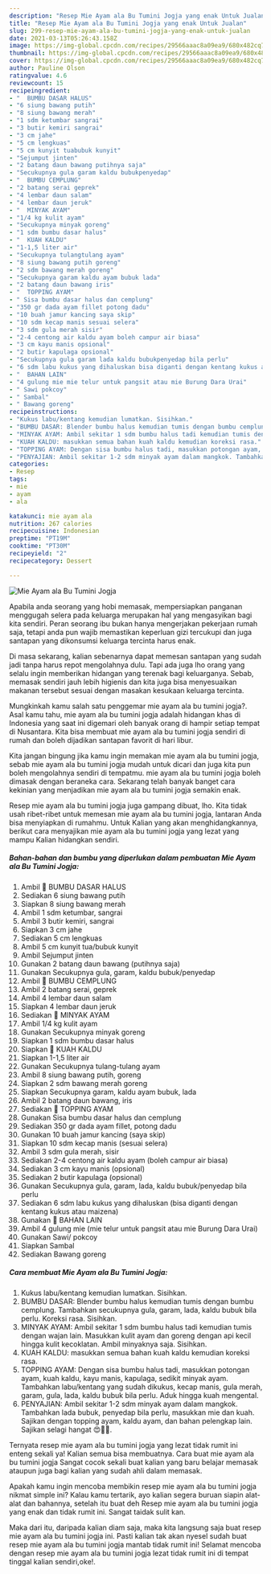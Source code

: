 ```yaml
---
description: "Resep Mie Ayam ala Bu Tumini Jogja yang enak Untuk Jualan"
title: "Resep Mie Ayam ala Bu Tumini Jogja yang enak Untuk Jualan"
slug: 299-resep-mie-ayam-ala-bu-tumini-jogja-yang-enak-untuk-jualan
date: 2021-03-13T05:26:43.158Z
image: https://img-global.cpcdn.com/recipes/29566aaac8a09ea9/680x482cq70/mie-ayam-ala-bu-tumini-jogja-foto-resep-utama.jpg
thumbnail: https://img-global.cpcdn.com/recipes/29566aaac8a09ea9/680x482cq70/mie-ayam-ala-bu-tumini-jogja-foto-resep-utama.jpg
cover: https://img-global.cpcdn.com/recipes/29566aaac8a09ea9/680x482cq70/mie-ayam-ala-bu-tumini-jogja-foto-resep-utama.jpg
author: Pauline Olson
ratingvalue: 4.6
reviewcount: 15
recipeingredient:
- "  BUMBU DASAR HALUS"
- "6 siung bawang putih"
- "8 siung bawang merah"
- "1 sdm ketumbar sangrai"
- "3 butir kemiri sangrai"
- "3 cm jahe"
- "5 cm lengkuas"
- "5 cm kunyit tuabubuk kunyit"
- "Sejumput jinten"
- "2 batang daun bawang putihnya saja"
- "Secukupnya gula garam kaldu bubukpenyedap"
- "  BUMBU CEMPLUNG"
- "2 batang serai geprek"
- "4 lembar daun salam"
- "4 lembar daun jeruk"
- "  MINYAK AYAM"
- "1/4 kg kulit ayam"
- "Secukupnya minyak goreng"
- "1 sdm bumbu dasar halus"
- "  KUAH KALDU"
- "1-1,5 liter air"
- "Secukupnya tulangtulang ayam"
- "8 siung bawang putih goreng"
- "2 sdm bawang merah goreng"
- "Secukupnya garam kaldu ayam bubuk lada"
- "2 batang daun bawang iris"
- "  TOPPING AYAM"
- " Sisa bumbu dasar halus dan cemplung"
- "350 gr dada ayam fillet potong dadu"
- "10 buah jamur kancing saya skip"
- "10 sdm kecap manis sesuai selera"
- "3 sdm gula merah sisir"
- "2-4 centong air kaldu ayam boleh campur air biasa"
- "3 cm kayu manis opsional"
- "2 butir kapulaga opsional"
- "Secukupnya gula garam lada kaldu bubukpenyedap bila perlu"
- "6 sdm labu kukus yang dihaluskan bisa diganti dengan kentang kukus atau maizena"
- "  BAHAN LAIN"
- "4 gulung mie mie telur untuk pangsit atau mie Burung Dara Urai"
- " Sawi pokcoy"
- " Sambal"
- " Bawang goreng"
recipeinstructions:
- "Kukus labu/kentang kemudian lumatkan. Sisihkan."
- "BUMBU DASAR: Blender bumbu halus kemudian tumis dengan bumbu cemplung. Tambahkan secukupnya gula, garam, lada, kaldu bubuk bila perlu. Koreksi rasa. Sisihkan."
- "MINYAK AYAM: Ambil sekitar 1 sdm bumbu halus tadi kemudian tumis dengan wajan lain. Masukkan kulit ayam dan goreng dengan api kecil hingga kulit kecoklatan. Ambil minyaknya saja. Sisihkan."
- "KUAH KALDU: masukkan semua bahan kuah kaldu kemudian koreksi rasa."
- "TOPPING AYAM: Dengan sisa bumbu halus tadi, masukkan potongan ayam, kuah kaldu, kayu manis, kapulaga, sedikit minyak ayam. Tambahkan labu/kentang yang sudah dikukus, kecap manis, gula merah, garam, gula, lada, kaldu bubuk bila perlu. Aduk hingga kuah mengental."
- "PENYAJIAN: Ambil sekitar 1-2 sdm minyak ayam dalam mangkok. Tambahkan lada bubuk, penyedap bila perlu, masukkan mie dan kuah. Sajikan dengan topping ayam, kaldu ayam, dan bahan pelengkap lain. Sajikan selagi hangat 😍👍🏻."
categories:
- Resep
tags:
- mie
- ayam
- ala

katakunci: mie ayam ala 
nutrition: 267 calories
recipecuisine: Indonesian
preptime: "PT19M"
cooktime: "PT30M"
recipeyield: "2"
recipecategory: Dessert

---
```



![Mie Ayam ala Bu Tumini Jogja](https://img-global.cpcdn.com/recipes/29566aaac8a09ea9/680x482cq70/mie-ayam-ala-bu-tumini-jogja-foto-resep-utama.jpg)

Apabila anda seorang yang hobi memasak, mempersiapkan panganan menggugah selera pada keluarga merupakan hal yang mengasyikan bagi kita sendiri. Peran seorang ibu bukan hanya mengerjakan pekerjaan rumah saja, tetapi anda pun wajib memastikan keperluan gizi tercukupi dan juga santapan yang dikonsumsi keluarga tercinta harus enak.

Di masa  sekarang, kalian sebenarnya dapat memesan santapan yang sudah jadi tanpa harus repot mengolahnya dulu. Tapi ada juga lho orang yang selalu ingin memberikan hidangan yang terenak bagi keluarganya. Sebab, memasak sendiri jauh lebih higienis dan kita juga bisa menyesuaikan makanan tersebut sesuai dengan masakan kesukaan keluarga tercinta. 



Mungkinkah kamu salah satu penggemar mie ayam ala bu tumini jogja?. Asal kamu tahu, mie ayam ala bu tumini jogja adalah hidangan khas di Indonesia yang saat ini digemari oleh banyak orang di hampir setiap tempat di Nusantara. Kita bisa membuat mie ayam ala bu tumini jogja sendiri di rumah dan boleh dijadikan santapan favorit di hari libur.

Kita jangan bingung jika kamu ingin memakan mie ayam ala bu tumini jogja, sebab mie ayam ala bu tumini jogja mudah untuk dicari dan juga kita pun boleh mengolahnya sendiri di tempatmu. mie ayam ala bu tumini jogja boleh dimasak dengan beraneka cara. Sekarang telah banyak banget cara kekinian yang menjadikan mie ayam ala bu tumini jogja semakin enak.

Resep mie ayam ala bu tumini jogja juga gampang dibuat, lho. Kita tidak usah ribet-ribet untuk memesan mie ayam ala bu tumini jogja, lantaran Anda bisa menyiapkan di rumahmu. Untuk Kalian yang akan menghidangkannya, berikut cara menyajikan mie ayam ala bu tumini jogja yang lezat yang mampu Kalian hidangkan sendiri.

<!--inarticleads1-->

##### Bahan-bahan dan bumbu yang diperlukan dalam pembuatan Mie Ayam ala Bu Tumini Jogja:

1. Ambil  🍜 BUMBU DASAR HALUS
1. Sediakan 6 siung bawang putih
1. Siapkan 8 siung bawang merah
1. Ambil 1 sdm ketumbar, sangrai
1. Ambil 3 butir kemiri, sangrai
1. Siapkan 3 cm jahe
1. Sediakan 5 cm lengkuas
1. Ambil 5 cm kunyit tua/bubuk kunyit
1. Ambil Sejumput jinten
1. Gunakan 2 batang daun bawang (putihnya saja)
1. Gunakan Secukupnya gula, garam, kaldu bubuk/penyedap
1. Ambil  🍜 BUMBU CEMPLUNG
1. Ambil 2 batang serai, geprek
1. Ambil 4 lembar daun salam
1. Siapkan 4 lembar daun jeruk
1. Sediakan  🍜 MINYAK AYAM
1. Ambil 1/4 kg kulit ayam
1. Gunakan Secukupnya minyak goreng
1. Siapkan 1 sdm bumbu dasar halus
1. Siapkan  🍜 KUAH KALDU
1. Siapkan 1-1,5 liter air
1. Gunakan Secukupnya tulang-tulang ayam
1. Ambil 8 siung bawang putih, goreng
1. Siapkan 2 sdm bawang merah goreng
1. Siapkan Secukupnya garam, kaldu ayam bubuk, lada
1. Ambil 2 batang daun bawang, iris
1. Sediakan  🍜 TOPPING AYAM
1. Gunakan  Sisa bumbu dasar halus dan cemplung
1. Sediakan 350 gr dada ayam fillet, potong dadu
1. Gunakan 10 buah jamur kancing (saya skip)
1. Siapkan 10 sdm kecap manis (sesuai selera)
1. Ambil 3 sdm gula merah, sisir
1. Sediakan 2-4 centong air kaldu ayam (boleh campur air biasa)
1. Sediakan 3 cm kayu manis (opsional)
1. Sediakan 2 butir kapulaga (opsional)
1. Gunakan Secukupnya gula, garam, lada, kaldu bubuk/penyedap bila perlu
1. Sediakan 6 sdm labu kukus yang dihaluskan (bisa diganti dengan kentang kukus atau maizena)
1. Gunakan  🍜 BAHAN LAIN
1. Ambil 4 gulung mie (mie telur untuk pangsit atau mie Burung Dara Urai)
1. Gunakan  Sawi/ pokcoy
1. Siapkan  Sambal
1. Sediakan  Bawang goreng




<!--inarticleads2-->

##### Cara membuat Mie Ayam ala Bu Tumini Jogja:

1. Kukus labu/kentang kemudian lumatkan. Sisihkan.
1. BUMBU DASAR: Blender bumbu halus kemudian tumis dengan bumbu cemplung. Tambahkan secukupnya gula, garam, lada, kaldu bubuk bila perlu. Koreksi rasa. Sisihkan.
1. MINYAK AYAM: Ambil sekitar 1 sdm bumbu halus tadi kemudian tumis dengan wajan lain. Masukkan kulit ayam dan goreng dengan api kecil hingga kulit kecoklatan. Ambil minyaknya saja. Sisihkan.
1. KUAH KALDU: masukkan semua bahan kuah kaldu kemudian koreksi rasa.
1. TOPPING AYAM: Dengan sisa bumbu halus tadi, masukkan potongan ayam, kuah kaldu, kayu manis, kapulaga, sedikit minyak ayam. Tambahkan labu/kentang yang sudah dikukus, kecap manis, gula merah, garam, gula, lada, kaldu bubuk bila perlu. Aduk hingga kuah mengental.
1. PENYAJIAN: Ambil sekitar 1-2 sdm minyak ayam dalam mangkok. Tambahkan lada bubuk, penyedap bila perlu, masukkan mie dan kuah. Sajikan dengan topping ayam, kaldu ayam, dan bahan pelengkap lain. Sajikan selagi hangat 😍👍🏻.




Ternyata resep mie ayam ala bu tumini jogja yang lezat tidak rumit ini enteng sekali ya! Kalian semua bisa membuatnya. Cara buat mie ayam ala bu tumini jogja Sangat cocok sekali buat kalian yang baru belajar memasak ataupun juga bagi kalian yang sudah ahli dalam memasak.

Apakah kamu ingin mencoba membikin resep mie ayam ala bu tumini jogja nikmat simple ini? Kalau kamu tertarik, ayo kalian segera buruan siapin alat-alat dan bahannya, setelah itu buat deh Resep mie ayam ala bu tumini jogja yang enak dan tidak rumit ini. Sangat taidak sulit kan. 

Maka dari itu, daripada kalian diam saja, maka kita langsung saja buat resep mie ayam ala bu tumini jogja ini. Pasti kalian tak akan nyesel sudah buat resep mie ayam ala bu tumini jogja mantab tidak rumit ini! Selamat mencoba dengan resep mie ayam ala bu tumini jogja lezat tidak rumit ini di tempat tinggal kalian sendiri,oke!.

